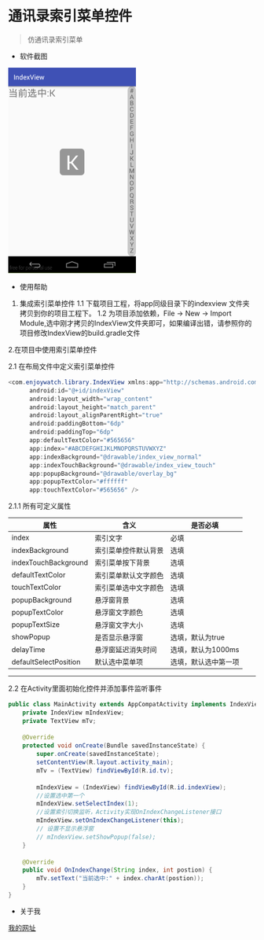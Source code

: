 # 通讯录索引菜单控件

> 仿通讯录索引菜单

- 软件截图

![通讯录索引菜单][1]

 -  使用帮助
 1. 集成索引菜单控件
 1.1 下载项目工程，将app同级目录下的indexview 文件夹拷贝到你的项目工程下。
 1.2 为项目添加依赖，File -> New -> Import Module,选中刚才拷贝的IndexView文件夹即可，如果编译出错，请参照你的项目修改IndexView的build.gradle文件

2.在项目中使用索引菜单控件

2.1 在布局文件中定义索引菜单控件

  ```java
<com.enjoywatch.library.IndexView xmlns:app="http://schemas.android.com/apk/res-auto"
        android:id="@+id/indexView"
        android:layout_width="wrap_content"
        android:layout_height="match_parent"
        android:layout_alignParentRight="true"
        android:paddingBottom="6dp"
        android:paddingTop="6dp"
        app:defaultTextColor="#565656"
        app:index="#ABCDEFGHIJKLMNOPQRSTUVWXYZ"
        app:indexBackground="@drawable/index_view_normal"
        app:indexTouchBackground="@drawable/index_view_touch"
        app:popupBackground="@drawable/overlay_bg"
        app:popupTextColor="#ffffff"
        app:touchTextColor="#565656" />
```
2.1.1 所有可定义属性

| 属性                  | 含义                 | 是否必填             |
| --------------------- | -------------------- | -------------------- |
| index                 | 索引文字             | 必填                 |
| indexBackground       | 索引菜单控件默认背景 | 选填                 |
| indexTouchBackground  | 索引菜单按下背景     | 选填                 |
| defaultTextColor      | 索引菜单默认文字颜色 | 选填                 |
| touchTextColor        | 索引菜单选中文字颜色 | 选填                 |
| popupBackground       | 悬浮窗背景           | 选填                 |
| popupTextColor        | 悬浮窗文字颜色       | 选填                 |
| popupTextSize         | 悬浮窗文字大小       | 选填                 |
| showPopup             | 是否显示悬浮窗       | 选填，默认为true     |
| delayTime             | 悬浮窗延迟消失时间   | 选填，默认为1000ms   |
| defaultSelectPosition | 默认选中菜单项       | 选填，默认选中第一项 |

***

2.2 在Activity里面初始化控件并添加事件监听事件

```java
public class MainActivity extends AppCompatActivity implements IndexView.OnIndexChangeListener {
    private IndexView mIndexView;
    private TextView mTv;

    @Override
    protected void onCreate(Bundle savedInstanceState) {
        super.onCreate(savedInstanceState);
        setContentView(R.layout.activity_main);
        mTv = (TextView) findViewById(R.id.tv);

        mIndexView = (IndexView) findViewById(R.id.indexView);
        //设置选中第一个
        mIndexView.setSelectIndex(1);
        //设置索引切换监听，Activity实现OnIndexChangeListener接口
        mIndexView.setOnIndexChangeListener(this);
        // 设置不显示悬浮窗
        // mIndexView.setShowPopup(false);
    }

    @Override
    public void OnIndexChange(String index, int postion) {
        mTv.setText("当前选中:" + index.charAt(postion));
    }
}
```
 - 关于我

[我的网址][2]
   
  [1]: https://github.com/CB2Git/ImageBed/blob/master/IndexView/indexview.png?raw=true
  [2]: http://www.27house.cn
